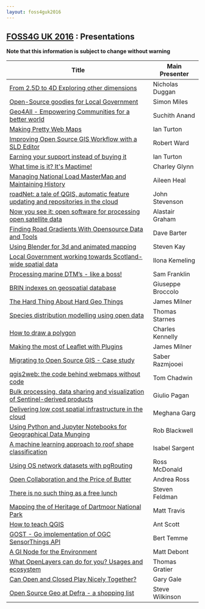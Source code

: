```yaml
---
layout: foss4guk2016
---
```

## [FOSS4G UK 2016](/foss4guk2016/) : Presentations

**Note that this information is subject to change without warning**

|Title| Main Presenter |
|-----|-------------|
|[From 2.5D to 4D Exploring other dimensions](abstracts.html#from-25d-to-4d-exploring-other-dimensions)| Nicholas Duggan|
|[Open-Source goodies for Local Government](abstracts.html#open-source-goodies-for-local-government)| Simon Miles|
|[Geo4All - Empowering Communities for a better world](abstracts.html#geo4all---empowering-communities-for-a-better-world)| Suchith Anand|
|[Making Pretty Web Maps](abstracts.html#making-pretty-web-maps)| Ian Turton|
|[Improving Open Source GIS Workflow with a SLD Editor](abstracts.html#improving-open-source-gis-workflow-with-a-sld-editor)| Robert Ward|
|[Earning your support instead of buying it](abstracts.html#earning-your-support-instead-of-buying-it)| Ian Turton|
|[What time is it? It's Maptime!](abstracts.html#what-time-is-it-its-maptime)| Charley Glynn|
|[Managing National Load MasterMap and Maintaining History](abstracts.html#managing-national-load-mastermap-and-maintaining-history)| Aileen Heal|
|[roadNet: a tale of QGIS, automatic feature updating and repositories in the cloud](abstracts.html#roadnet-a-tale-of-qgis-automatic-feature-updating-and-repositories-in-the-cloud)| John Stevenson|
|[Now you see it: open software for processing open satellite data](abstracts.html#now-you-see-it-open-software-for-processing-open-satellite-data)| Alastair Graham|
|[Finding Road Gradients With Opensource Data and Tools](abstracts.html#finding-road-gradients-with-opensource-data-and-tools)| Dave Barter|
|[Using Blender for 3d and animated mapping](abstracts.html#using-blender-for-3d-and-animated-mapping)| Steven Kay|
|[Local Government working towards Scotland-wide spatial data](abstracts.html#local-government-working-towards-scotland-wide-spatial-data)| Ilona Kemeling|
|[Processing marine DTM’s - like a boss!](abstracts.html#processing-marine-dtms---like-a-boss)|  Sam Franklin|
|[BRIN indexes on geospatial database](abstracts.html#brin-indexes-on-geospatial-database)| Giuseppe Broccolo|
|[The Hard Thing About Hard Geo Things](abstracts.html#the-hard-thing-about-hard-geo-things)| James Milner|
|[Species distribution modelling using open data](abstracts.html#species-distribution-modelling-using-open-data)| Thomas Starnes|
|[How to draw a polygon](abstracts.html#how-to-draw-a-polygon)| Charles Kennelly|
|[Making the most of Leaflet with Plugins](abstracts.html#making-the-most-of-leaflet-with-plugins)| James Milner|
|[Migrating to Open Source GIS - Case study](abstracts.html#migrating-to-open-source-gis---case-study)| Saber Razmjooei|
|[qgis2web: the code behind webmaps without code](abstracts.html#qgis2web)| Tom Chadwin|
|[Bulk processing, data sharing and visualization of Sentinel-derived products](abstracts.html#bulk-processing-data-sharing-and-visualization-of-sentinel-derived-products)| Giulio Pagan|
|[Delivering low cost spatial infrastructure in the cloud](abstracts.html#delivering-low-cost-spatial-infrastructure-in-the-cloud)| Meghana Garg|
|[Using Python and Jupyter Notebooks for Geographical Data Munging](abstracts.html#using-python-and-jupyter-notebooks-for-geographical-data-munging)| Rob Blackwell|
|[A machine learning approach to roof shape classification](abstracts.html#a-machine-learning-approach-to-roof-shape-classification)| Isabel Sargent|
|[Using OS network datasets with pgRouting](abstracts.html#using-os-network-datasets-with-pgrouting)| Ross McDonald|
|[Open Collaboration and the Price of Butter](abstracts.html#open-collaboration-and-the-price-of-butter)| Andrea Ross|
|[There is no such thing as a free lunch](abstracts.html#there-is-no-such-thing-as-a-free-lunch)| Steven Feldman|
|[Mapping the of Heritage of Dartmoor National Park](abstracts.html#mapping-the-of-heritage-of-dartmoor-national-park)| Matt Travis|
|[How to teach QGIS](abstracts.html#how-to-teach-qgis)| Ant Scott|
|[GOST - Go implementation of OGC SensorThings API](abstracts.html#gost---go-implementation-of-ogc-sensorthings-api)| Bert Temme|
|[A GI Node for the Environment](abstracts.html#a-gi-node-for-the-environment)| Matt Debont|
|[What OpenLayers can do for you? Usages and ecosystem](abstracts.html#what-openlayers-can-do-for-you-usages-and-ecosystem)| Thomas Gratier|
|[Can Open and Closed Play Nicely Together?](abstracts.html#can-open-and-closed-play-nicely-together)| Gary Gale|
|[Open Source Geo at Defra - a shopping list](abstracts.html#open-source-geo-at-defra---a-shopping-list)| Steve Wilkinson|
























